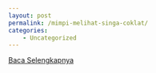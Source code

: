 ```yaml
---
layout: post
permalink: /mimpi-melihat-singa-coklat/
categories:
    - Uncategorized
---
```


[Baca Selengkapnya](/08)